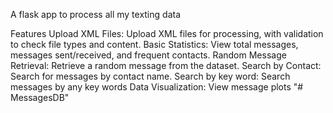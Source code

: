 A flask app to process all my texting data

Features
Upload XML Files: Upload XML files for processing, with validation to check file types and content.
Basic Statistics: View total messages, messages sent/received, and frequent contacts.
Random Message Retrieval: Retrieve a random message from the dataset.
Search by Contact: Search for messages by contact name.
Search by key word: Search messages by any key words 
Data Visualization: View message plots
"# MessagesDB" 
